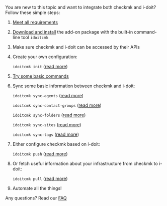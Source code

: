 You are new to this topic and want to integrate both checkmk and i-doit? Follow these simple steps:

1.  [Meet all requirements](/pages/viewpage.action?pageId=75989128)
2.  [Download and install](/pages/viewpage.action?pageId=75989120) the add-on package with the built-in command-line tool `idoitcmk`
3.  Make sure checkmk and i-doit can be accessed by their APIs
4.  Create your own configuration:
    
    `idoitcmk init` ([read more](/pages/viewpage.action?pageId=75989114))
    
5.  [Try some basic commands](/pages/viewpage.action?pageId=75989140)
6.  Sync some basic information between checkmk and i-doit:
    
    `idoitcmk sync-agents` ([read more](/pages/viewpage.action?pageId=75989130))
    
    `idoitcmk sync-contact-groups` ([read more](/pages/viewpage.action?pageId=75989132))
    
    `idoitcmk sync-folders` ([read more](/pages/viewpage.action?pageId=75989134))
    
    `idoitcmk sync-sites` ([read more](/pages/viewpage.action?pageId=75989136))
    
    `idoitcmk sync-tags` ([read more](/pages/viewpage.action?pageId=75989138))
    
7.  Either configure checkmk based on i-doit:
    
    `idoitcmk push` ([read more](/pages/viewpage.action?pageId=75989126))
    
8.  Or fetch useful information about your infrastructure from checkmk to i-doit:
    
    `idoitcmk pull` ([read more](/pages/viewpage.action?pageId=75989124))
    
9.  Automate all the things!

Any questions? Read our [FAQ](/pages/viewpage.action?pageId=75989118)